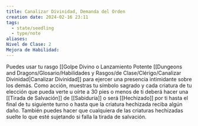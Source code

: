 ```yaml
---
title: Canalizar Divinidad, Demanda del Orden
creation date: 2024-02-16 23:11
tags:
  - state/seedling
  - type/note
aliases: 
Nivel de Clase: 2
Mejora de Habilidad:
---
```

Puedes usar tu rasgo [[Golpe Divino o Lanzamiento Potente [[Dungeons and Dragons/Glosario/Habilidades y Rasgos/de Clase/Clérigo/Canalizar Divinidad|Canalizar Divinidad]] para ejercer una presencia intimidante sobre los demás.
Como acción, muestras tu símbolo sagrado y cada criatura de tu elección que pueda verte u oírte a 30 pies o menos de ti deberá hacer una [[Tirada de Salvación]] de [[Sabiduría]] o será [[Hechizado]] por ti hasta el final de tu siguiente turno o hasta que la criatura hechizada reciba algún daño. También puedes hacer que cualquiera de las criaturas hechizadas suelte lo que esté sujetando si falla la tirada de salvación.

